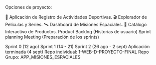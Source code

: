 Opciones de proyecto:

🚴 Aplicación de Registro de Actividades Deportivas.
🎬 Explorador de Películas y Series.
🛰️ Dashboard de Misiones Espaciales.
🛒 Catálogo Interactivo de Productos.
Product Backlog (Historias de usuario) Sprint planning Meeting (Preparación de los sprints)

Sprint 0 (12 ago)
Sprint 1 (14 - 21)
Sprint 2 (26 ago - 2 sept)
Aplicación terminada (4 sept)
Repo individual: 1-WEB-D-PROYECTO-FINAL Repo Grupo: APP_MISIONES_ESPACIALES
